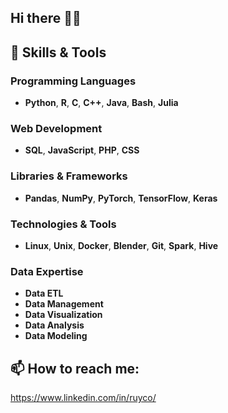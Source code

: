 ## Hi there 👋😄

## 🔧 **Skills & Tools**

### **Programming Languages**
- **Python**, **R**, **C**, **C++**, **Java**, **Bash**, **Julia**

### **Web Development**
- **SQL**, **JavaScript**, **PHP**, **CSS**

### **Libraries & Frameworks**
- **Pandas**, **NumPy**, **PyTorch**, **TensorFlow**, **Keras**

### **Technologies & Tools**
- **Linux**, **Unix**, **Docker**, **Blender**, **Git**, **Spark**, **Hive**

### **Data Expertise**
- **Data ETL**
- **Data Management**
- **Data Visualization**
- **Data Analysis**
- **Data Modeling**


## 📫 **How to reach me:**
https://www.linkedin.com/in/ruyco/
 
<!--
**rustlecho/rustlecho** is a ✨ _special_ ✨ repository because its `README.md` (this file) appears on your GitHub profile.

Here are some ideas to get you started:

- 🔭 I’m currently working on ...
- 🌱 I’m currently learning ...
- 👯 I’m looking to collaborate on ...
- 🤔 I’m looking for help with ...
- 💬 Ask me about ...
- 📫 How to reach me: ...
- 😄 Pronouns: ...
- ⚡ Fun fact: ...
-->
